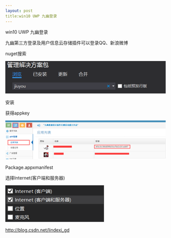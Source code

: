 ```yaml
---
layout: post
title:win10 UWP 九幽登录 
---
```

win10 UWP 九幽登录

九幽第三方登录及用户信息云存储插件可以登录QQ、新浪微博

nuget搜索

![这里写图片描述](image/201611817115381.png)

安装

获得appkey

![这里写图片描述](image/201611817136114.png)

Package.appxmanifest

选择Internet(客户端和服务器)

![这里写图片描述](image/201611817148674.png)

http://blog.csdn.net/lindexi_gd

